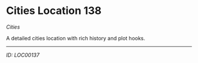 # Cities Location 138

*Cities*

A detailed cities location with rich history and plot hooks.

---
*ID: LOC00137*